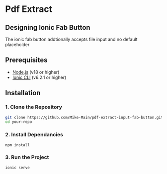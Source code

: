# Pdf Extract

## Designing Ionic Fab Button 
The ionic fab button addtionally accepts file input and no default placeholder

## Prerequisites
- [Node.js](https://nodejs.org/) (v18 or higher)
- [Ionic CLI](https://ionicframework.com/docs/cli) (v6.2.1 or higher)

## Installation

### 1. Clone the Repository
```bash
git clone https://github.com/Mike-Main/pdf-extract-input-fab-button.git
cd your-repo
```
### 2. Install Dependancies
```
npm install
```
### 3. Run the Project
```
ionic serve
````





